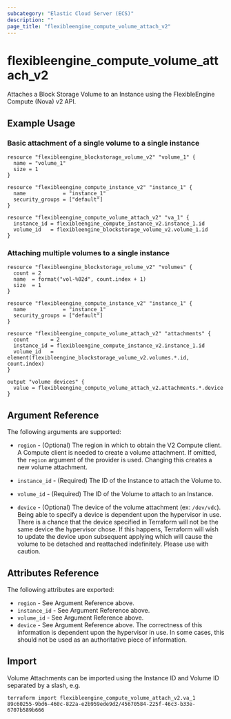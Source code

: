 ```yaml
---
subcategory: "Elastic Cloud Server (ECS)"
description: ""
page_title: "flexibleengine_compute_volume_attach_v2"
---
```


# flexibleengine_compute_volume_attach_v2

Attaches a Block Storage Volume to an Instance using the FlexibleEngine
Compute (Nova) v2 API.

## Example Usage

### Basic attachment of a single volume to a single instance

```hcl
resource "flexibleengine_blockstorage_volume_v2" "volume_1" {
  name = "volume_1"
  size = 1
}

resource "flexibleengine_compute_instance_v2" "instance_1" {
  name            = "instance_1"
  security_groups = ["default"]
}

resource "flexibleengine_compute_volume_attach_v2" "va_1" {
  instance_id = flexibleengine_compute_instance_v2.instance_1.id
  volume_id   = flexibleengine_blockstorage_volume_v2.volume_1.id
}
```

### Attaching multiple volumes to a single instance

```hcl
resource "flexibleengine_blockstorage_volume_v2" "volumes" {
  count = 2
  name  = format("vol-%02d", count.index + 1)
  size  = 1
}

resource "flexibleengine_compute_instance_v2" "instance_1" {
  name            = "instance_1"
  security_groups = ["default"]
}

resource "flexibleengine_compute_volume_attach_v2" "attachments" {
  count       = 2
  instance_id = flexibleengine_compute_instance_v2.instance_1.id
  volume_id   = element(flexibleengine_blockstorage_volume_v2.volumes.*.id, count.index)
}

output "volume devices" {
  value = flexibleengine_compute_volume_attach_v2.attachments.*.device
}
```

## Argument Reference

The following arguments are supported:

* `region` - (Optional) The region in which to obtain the V2 Compute client.
    A Compute client is needed to create a volume attachment. If omitted, the
    `region` argument of the provider is used. Changing this creates a
    new volume attachment.

* `instance_id` - (Required) The ID of the Instance to attach the Volume to.

* `volume_id` - (Required) The ID of the Volume to attach to an Instance.

* `device` - (Optional) The device of the volume attachment (ex: `/dev/vdc`).
  Being able to specify a device is dependent upon the hypervisor in use.
  There is a chance that the device specified in Terraform will not be
  the same device the hypervisor chose. If this happens, Terraform will wish
  to update the device upon subsequent applying which will cause the volume
  to be detached and reattached indefinitely. Please use with caution.

## Attributes Reference

The following attributes are exported:

* `region` - See Argument Reference above.
* `instance_id` - See Argument Reference above.
* `volume_id` - See Argument Reference above.
* `device` - See Argument Reference above. The correctness of this
  information is dependent upon the hypervisor in use. In some cases, this
  should not be used as an authoritative piece of information.

## Import

Volume Attachments can be imported using the Instance ID and Volume ID
separated by a slash, e.g.

```shell
terraform import flexibleengine_compute_volume_attach_v2.va_1 89c60255-9bd6-460c-822a-e2b959ede9d2/45670584-225f-46c3-b33e-6707b589b666
```
